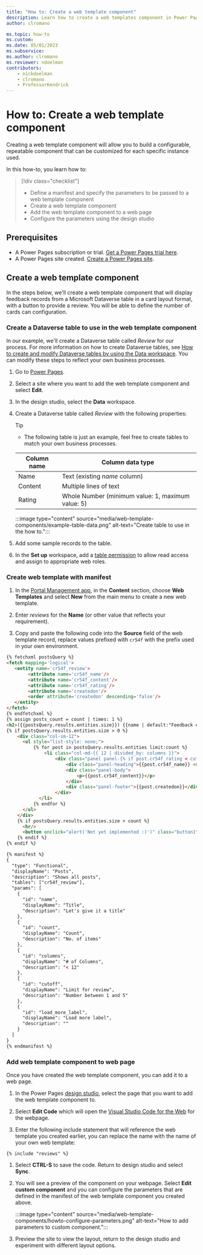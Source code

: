```yaml
---
title: "How to: Create a web template component"
description: Learn how to create a web templates component in Power Pages.
author: clromano

ms.topic: how-to
ms.custom: 
ms.date: 05/01/2023
ms.subservice:
ms.author: clromano
ms.reviewer: ndoelman
contributors:
    - nickdoelman
    - clromano
    - ProfessorKendrick
---
```


# How to: Create a web template component

Creating a web template component will allow you to build a configurable, repeatable component that can be customized for each specific instance used.

In this how-to, you learn how to:

> [!div class="checklist"]
> * Define a manifest and specify the parameters to be passed to a web template component
> * Create a web template component
> * Add the web template component to a web page
> * Configure the parameters using the design studio

## Prerequisites

- A Power Pages subscription or trial. [Get a Power Pages trial here](../getting-started/trial-signup.md).
- A Power Pages site created. [Create a Power Pages site](../getting-started/create-manage.md).

## Create a web template component

In the steps below, we'll create a web template component that will display feedback records from a Microsoft Dataverse table in a card layout format, with a button to provide a review. You will be able to define the number of cards can configuration.

### Create a Dataverse table to use in the web template component

In our example, we'll create a Dataverse table called *Review* for our process. For more information on how to create Dataverse tables, see [How to create and modify Dataverse tables by using the Data workspace](../configure/data-workspace-tables.md). You can modify these steps to reflect your own business processes.

1. Go to [Power Pages](https://make.powerpages.microsoft.com/).

1. Select a site where you want to add the web template component and select **Edit**. 

1. In the design studio, select the **Data** workspace.

1. Create a Dataverse table called *Review* with the following properties:

    > [!TIP] 
    > - The following table is just an example, feel free to create tables to match your own business processes.

    | Column name | Column data type |
    | - | - |
    | Name | Text (existing *name* column) |
    | Content | Multiple lines of text |
    | Rating | Whole Number (minimum value: 1, maximum value: 5) |

    :::image type="content" source="media/web-template-components/example-table-data.png" alt-text="Create table to use in the how to.":::

1. Add some sample records to the table.

1. In the **Set up** workspace, add a [table permission](../security/table-permissions.md) to allow read access and assign to appropriate web roles.

### Create web template with manifest

1. In the [Portal Management app](portal-management-app.md), in the **Content** section, choose **Web Templates** and select **New** from the main menu to create a new web template.

1. Enter *reviews* for the **Name** (or other value that reflects your requirement).

1. Copy and paste the following code into the **Source** field of the web template record, replace values prefixed with `cr54f` with the prefix used in your own environment.

```html
{% fetchxml postsQuery %}
<fetch mapping='logical'>   
   <entity name='cr54f_review'>  
        <attribute name='cr54f_name'/>   
        <attribute name='cr54f_content'/>   
        <attribute name='cr54f_rating'/>   
        <attribute name='createdon'/>  
        <order attribute='createdon' descending='false'/>   
   </entity>   
</fetch>
{% endfetchxml %}
{% assign posts_count = count | times: 1 %}
<h2>({{postsQuery.results.entities.size}}) {{name | default:"Feedback entries (default)"}} </h2>
{% if postsQuery.results.entities.size > 0 %}
    <div class="col-sm-12">
      <ul style="list-style: none;">
          {% for post in postsQuery.results.entities limit:count %}
              <li class="col-md-{{ 12 | divided_by: columns }}">
                  <div class="panel panel-{% if post.cr54f_rating < cutoff %}danger{% else %}default{% endif %}">
                      <div class="panel-heading">{{post.cr54f_name}} <span class="badge" style="float:right">{{post.cr54f_rating}}</span></div>
                      <div class="panel-body">
                          <p>{{post.cr54f_content}}</p>
                      </div>
                      <div class="panel-footer">{{post.createdon}}</div>
                  </div>
            </li>
          {% endfor %}
      </ul>
    </div>
    {% if postsQuery.results.entities.size > count %}
      <hr/>
      <button onclick="alert('Not yet implemented :)')" class="button1" style="margin: 0 auto; display:block">{{load_more_label | default: "Load More"}}</button>
    {% endif %}
{% endif %}

{% manifest %} 
{
  "type": "Functional",
  "displayName": "Posts",
  "description": "Shows all posts",
  "tables": ["cr54f_review"],
  "params": [
    {
      "id": "name",
      "displayName": "Title",
      "description": "Let's give it a title"
    },
    {
      "id": "count",
      "displayName": "Count",
      "description": "No. of items"
    },
    {
      "id": "columns",
      "displayName": "# of Columns",
      "description": "< 12"
    },
    {
      "id": "cutoff",
      "displayName": "Limit for review",
      "description": "Number between 1 and 5"
    },
    {
      "id": "load_more_label",
      "displayName": "Load more label",
      "description": ""
    }
  ]
}
{% endmanifest %} 
```

### Add web template component to web page

Once you have created the web template component, you can add it to a web page.

1. In the Power Pages [design studio](../getting-started/use-design-studio.md), select the page that you want to add the web template component to.

1. Select **Edit Code** which will open the [Visual Studio Code for the Web](visual-studio-code-editor.md) for the webpage.

1. Enter the following include statement that will reference the web template you created earlier, you can replace the name with the name of your own web template:

`{% include "reviews" %}` 

1. Select **CTRL-S** to save the code. Return to design studio and select **Sync**.

1. You will see a preview of the component on your webpage. Select **Edit custom component** and you can configure the parameters that are defined in the manifest of the web template component you created above.

    :::image type="content" source="media/web-template-components/howto-configure-parameters.png" alt-text="How to add parameters to custom component.":::

1. Preview the site to view the layout, return to the design studio and experiment with different layout options.
